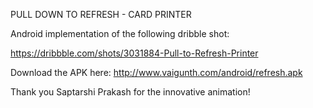 PULL DOWN TO REFRESH - CARD PRINTER

Android implementation of the following dribble shot:

https://dribbble.com/shots/3031884-Pull-to-Refresh-Printer

Download the APK here: http://www.vaigunth.com/android/refresh.apk

Thank you Saptarshi Prakash for the innovative animation!